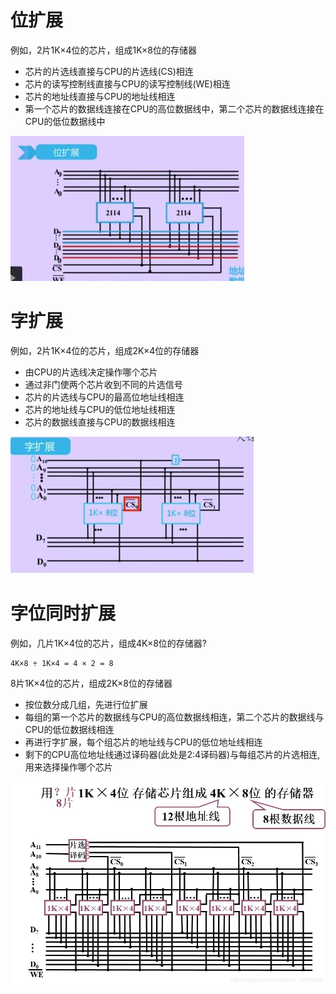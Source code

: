 # 位扩展

例如，2片1K×4位的芯片，组成1K×8位的存储器

- 芯片的片选线直接与CPU的片选线(CS)相连
- 芯片的读写控制线直接与CPU的读写控制线(WE)相连
- 芯片的地址线直接与CPU的地址线相连
- 第一个芯片的数据线连接在CPU的高位数据线中，第二个芯片的数据线连接在CPU的低位数据线中

![](img/weikuozhan.png)

# 字扩展

例如，2片1K×4位的芯片，组成2K×4位的存储器

- 由CPU的片选线决定操作哪个芯片
- 通过非门使两个芯片收到不同的片选信号
- 芯片的片选线与CPU的最高位地址线相连
- 芯片的地址线与CPU的低位地址线相连
- 芯片的数据线直接与CPU的数据线相连

![](img/zikuozhan.png)

# 字位同时扩展

例如，几片1K×4位的芯片，组成4K×8位的存储器?
```
4K×8 ÷ 1K×4 = 4 × 2 = 8
```
8片1K×4位的芯片，组成2K×8位的存储器

- 按位数分成几组，先进行位扩展
- 每组的第一个芯片的数据线与CPU的高位数据线相连，第二个芯片的数据线与CPU的低位数据线相连
- 再进行字扩展，每个组芯片的地址线与CPU的低位地址线相连
- 剩下的CPU高位地址线通过译码器(此处是2:4译码器)与每组芯片的片选相连, 用来选择操作哪个芯片

![](img/ziweikuozhan.png)
